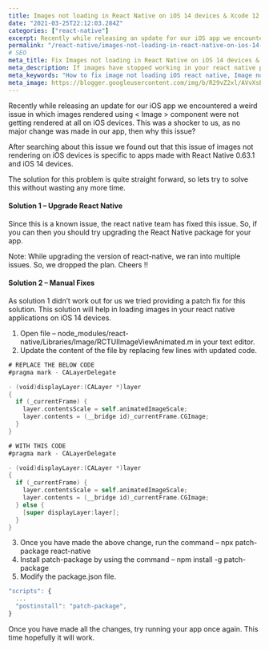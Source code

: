 ```yaml
---
title: Images not loading in React Native on iOS 14 devices & Xcode 12
date: "2021-03-25T22:12:03.284Z"
categories: ["react-native"]
excerpt: Recently while releasing an update for our iOS app we encountered a weird issue in which images rendered using < Image > component were not getting rendered at all on iOS devices. This was a shocker to us, as no major change was made in our app, then why this issue?
permalink: "/react-native/images-not-loading-in-react-native-on-ios-14-devices-xcode-12/211/"
# SEO
meta_title: Fix Images not loading in React Native on iOS 14 devices & Xcode 12
meta_description: If images have stopped working in your react native project after upgrading to iOS 14 on xCode 12, then this solution might just work for you.
meta_keywords: "How to fix image not loading iOS react native, Image not loading iOS 14 and React Native"
meta_image: https://blogger.googleusercontent.com/img/b/R29vZ2xl/AVvXsEiGTF0i8xqGLcp1q0ozq0BpxPrU2mKtJDk2t9c_iLDcoguEDZyS6dhkyj38gLpQZ4oKhu3A1LgD8ObxAGV2pWAXLQD32C2nNHCIEIValbktf3W_gWIffiug9WX8vIHGGlAvg_AALTg52-3j3--YYkit5L7XWW1sXQDVaeYjc4zkgP08A3Zijk42tDz-9Q/s1600/og-211.png
---
```


Recently while releasing an update for our iOS app we encountered a weird issue in which images rendered using < Image > component were not getting rendered at all on iOS devices. This was a shocker to us, as no major change was made in our app, then why this issue?

After searching about this issue we found out that this issue of images not rendering on iOS devices is specific to apps made with React Native 0.63.1 and iOS 14 devices.

The solution for this problem is quite straight forward, so lets try to solve this without wasting any more time.

#### Solution 1 – Upgrade React Native

Since this is a known issue, the react native team has fixed this issue. So, if you can then you should try upgrading the React Native package for your app.

Note: While upgrading the version of react-native, we ran into multiple issues. So, we dropped the plan. Cheers !!

<!--ADSENSE-->

#### Solution 2 – Manual Fixes

As solution 1 didn’t work out for us we tried providing a patch fix for this solution. This solution will help in loading images in your react native applications on iOS 14 devices.

1. Open file – node_modules/react-native/Libraries/Image/RCTUIImageViewAnimated.m in your text editor.
2. Update the content of the file by replacing few lines with updated code.

```swift
# REPLACE THE BELOW CODE
#pragma mark - CALayerDelegate

- (void)displayLayer:(CALayer *)layer
{
  if (_currentFrame) {
    layer.contentsScale = self.animatedImageScale;
    layer.contents = (__bridge id)_currentFrame.CGImage;
  }
}

# WITH THIS CODE
#pragma mark - CALayerDelegate

- (void)displayLayer:(CALayer *)layer
{
  if (_currentFrame) {
    layer.contentsScale = self.animatedImageScale;
    layer.contents = (__bridge id)_currentFrame.CGImage;
  } else {
    [super displayLayer:layer];
  }
}
```

3. Once you have made the above change, run the command – npx patch-package react-native
4. Install patch-package by using the command – npm install -g patch-package
5. Modify the package.json file.

```javascript
"scripts": {
  ...
  "postinstall": "patch-package",
}
```

Once you have made all the changes, try running your app once again. This time hopefully it will work.
